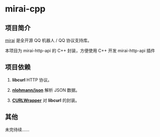 # mirai-cpp

## 项目简介

[mirai](https://github.com/mamoe/mirai) 是全开源 QQ 机器人 / QQ 协议支持库。

本项目为 mirai-http-api 的 C++ 封装，方便使用 C++ 开发 mirai-http-api 插件

## 项目依赖

1. **libcurl** HTTP 协议。

2. [**nlohmann/json**](https://github.com/nlohmann/json) 解析 JSON 数据。

3. [**CURLWrapper**](https://github.com/cyanray/CURLWrapper) 对 **libcurl** 的封装。

## 其他

未完待续……
